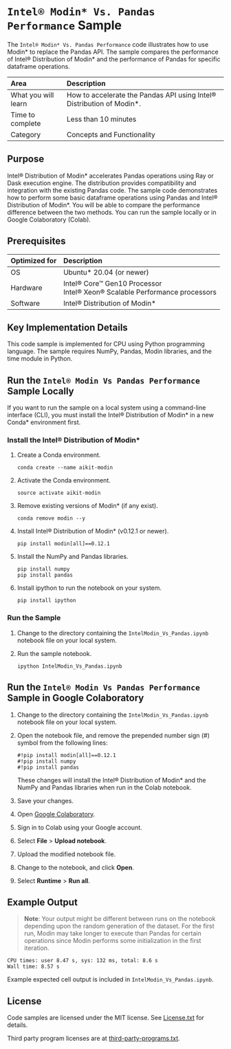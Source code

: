 # `Intel® Modin* Vs. Pandas Performance` Sample

The `Intel® Modin* Vs. Pandas Performance` code illustrates how to use Modin* to replace the Pandas API. The sample compares the performance of Intel® Distribution of Modin* and the performance of Pandas for specific dataframe operations.

| Area                       | Description
|:---                        |:---
| What you will learn        | How to accelerate the Pandas API using Intel® Distribution of Modin*.
| Time to complete           | Less than 10 minutes
| Category                   | Concepts and Functionality

## Purpose

Intel® Distribution of Modin* accelerates Pandas operations using Ray or Dask execution engine. The distribution provides compatibility and integration with the existing Pandas code. The sample code demonstrates how to perform some basic dataframe operations using Pandas and Intel® Distribution of Modin*. You will be able to compare the performance difference between the two methods.
You can run the sample locally or in Google Colaboratory (Colab).

## Prerequisites

| Optimized for             | Description
|:---                       |:---
| OS                        | Ubuntu* 20.04 (or newer)
| Hardware                  | Intel® Core™ Gen10 Processor <br> Intel® Xeon® Scalable Performance processors
| Software                  | Intel® Distribution of Modin*

## Key Implementation Details

This code sample is implemented for CPU using Python programming language. The sample requires NumPy, Pandas, Modin libraries, and the time module in Python.

## Run the `Intel® Modin Vs Pandas Performance` Sample Locally

If you want to run the sample on a local system using a command-line interface (CLI), you must install the Intel® Distribution of Modin* in a new Conda* environment first.

### Install the Intel® Distribution of Modin*

1. Create a Conda environment.
   ```
   conda create --name aikit-modin
   ```
2. Activate the Conda environment.
   ```
   source activate aikit-modin
   ```
3. Remove existing versions of Modin* (if any exist).
   ```
   conda remove modin --y
   ```
4. Install Intel® Distribution of Modin* (v0.12.1 or newer).
   ```
   pip install modin[all]==0.12.1
   ```
5. Install the NumPy and Pandas libraries.
   ```
   pip install numpy
   pip install pandas
   ```
6. Install ipython to run the notebook on your system.
   ```
   pip install ipython
   ```
### Run the Sample

1. Change to the directory containing the `IntelModin_Vs_Pandas.ipynb` notebook file on your local system.

2. Run the sample notebook.
   ```
   ipython IntelModin_Vs_Pandas.ipynb
   ```

## Run the `Intel® Modin Vs Pandas Performance` Sample in Google Colaboratory

1. Change to the directory containing the `IntelModin_Vs_Pandas.ipynb` notebook file on your local system.

2. Open the notebook file, and remove the prepended number sign (#) symbol from the following lines:
   ```
   #!pip install modin[all]==0.12.1
   #!pip install numpy
   #!pip install pandas
   ```
   These changes will install the Intel® Distribution of Modin* and the NumPy and Pandas libraries when run in the Colab notebook.

3. Save your changes.

4. Open [Google Colaboratory](https://colab.research.google.com/?utm_source=scs-index).

5. Sign in to Colab using your Google account.

6. Select **File** > **Upload notebook**.

7. Upload the modified notebook file.

8. Change to the notebook, and click **Open**.

9. Select **Runtime** > **Run all**.

## Example Output

>**Note**: Your output might be different between runs on the notebook depending upon the random generation of the dataset. For the first run, Modin may take longer to execute than Pandas for certain operations since Modin performs some initialization in the first iteration.

```
CPU times: user 8.47 s, sys: 132 ms, total: 8.6 s
Wall time: 8.57 s
```

Example expected cell output is included in `IntelModin_Vs_Pandas.ipynb`.

## License

Code samples are licensed under the MIT license. See
[License.txt](https://github.com/oneapi-src/oneAPI-samples/blob/master/License.txt) for details.

Third party program licenses are at [third-party-programs.txt](https://github.com/oneapi-src/oneAPI-samples/blob/master/third-party-programs.txt).
